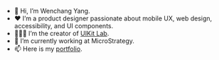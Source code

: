 - 👋 Hi, I’m Wenchang Yang.
- ❤️ I’m a product designer passionate about mobile UX, web design, accessibility, and UI components. 
- 👨🏻‍💻 I’m the creator of [UIKit Lab](https://apps.apple.com/in/app/uikit-lab/id1572751890).
- 📏 I’m currently working at MicroStrategy.
- 📫 Here is my [portfolio](https://www.wenchangyang.com).

<!---
SSTXNEO/SSTXNEO is a ✨ special ✨ repository because its `README.md` (this file) appears on your GitHub profile.
You can click the Preview link to take a look at your changes.
--->
